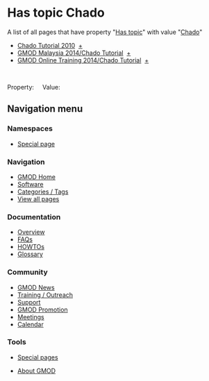 



<span id="top"></span>




# <span dir="auto">Has topic Chado</span>






A list of all pages that have property "[Has
topic](/wiki/Property%3AHas_topic "Property:Has topic")" with value
"<a href="/wiki/Chado" class="mw-redirect" title="Chado">Chado</a>"  

- [Chado Tutorial
  2010](/wiki/Chado_Tutorial_2010 "Chado Tutorial 2010")  <span class="smwbrowse">[+](/wiki/Special%3ABrowse/Chado-20Tutorial-202010 "Special%3ABrowse/Chado-20Tutorial-202010")</span>
- [GMOD Malaysia 2014/Chado
  Tutorial](/wiki/GMOD_Malaysia_2014/Chado_Tutorial "GMOD Malaysia 2014/Chado Tutorial")  <span class="smwbrowse">[+](/wiki/Special%3ABrowse/GMOD-20Malaysia-202014-2FChado-20Tutorial "Special%3ABrowse/GMOD-20Malaysia-202014-2FChado-20Tutorial")</span>
- [GMOD Online Training 2014/Chado
  Tutorial](/wiki/GMOD_Online_Training_2014/Chado_Tutorial "GMOD Online Training 2014/Chado Tutorial")  <span class="smwbrowse">[+](/wiki/Special%3ABrowse/GMOD-20Online-20Training-202014-2FChado-20Tutorial "Special%3ABrowse/GMOD-20Online-20Training-202014-2FChado-20Tutorial")</span>

 

Property:     Value:








## Navigation menu



### Namespaces

- <span id="ca-nstab-special">[Special
  page](/wiki/Special%3ASearchByProperty/Has-20topic/Chado "This is a special page, you cannot edit the page itself")</span>






### Navigation



- <span id="n-GMOD-Home">[GMOD Home](/wiki/Main_Page)</span>
- <span id="n-Software">[Software](/wiki/GMOD_Components)</span>
- <span id="n-Categories-.2F-Tags">[Categories /
  Tags](/wiki/Categories)</span>
- <span id="n-View-all-pages">[View all
  pages](/wiki/Special:AllPages)</span>




### Documentation



- <span id="n-Overview">[Overview](/wiki/Overview)</span>
- <span id="n-FAQs">[FAQs](/wiki/Category%3AFAQ)</span>
- <span id="n-HOWTOs">[HOWTOs](/wiki/Category%3AHOWTO)</span>
- <span id="n-Glossary">[Glossary](/wiki/Glossary)</span>




### Community



- <span id="n-GMOD-News">[GMOD News](/wiki/GMOD_News)</span>
- <span id="n-Training-.2F-Outreach">[Training /
  Outreach](/wiki/Training_and_Outreach)</span>
- <span id="n-Support">[Support](/wiki/Support)</span>
- <span id="n-GMOD-Promotion">[GMOD
  Promotion](/wiki/GMOD_Promotion)</span>
- <span id="n-Meetings">[Meetings](/wiki/Meetings)</span>
- <span id="n-Calendar">[Calendar](/wiki/Calendar)</span>




### Tools



- <span id="t-specialpages"><a href="/wiki/Special%3ASpecialPages" accesskey="q"
  title="A list of all special pages [q]">Special pages</a></span>






- <span id="footer-places-about">[About
  GMOD](/wiki/GMOD%3AAbout "GMOD%3AAbout")</span>

<!-- -->




